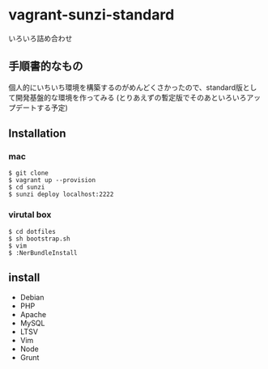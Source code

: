 vagrant-sunzi-standard
=======================

いろいろ詰め合わせ

手順書的なもの
------

個人的にいちいち環境を構築するのがめんどくさかったので、standard版として開発基盤的な環境を作ってみる
(とりあえずの暫定版でそのあといろいろアップデートする予定)


Installation
------

### mac

```
$ git clone 
$ vagrant up --provision
$ cd sunzi
$ sunzi deploy localhost:2222
```


### virutal box

```
$ cd dotfiles
$ sh bootstrap.sh
$ vim
$ :NerBundleInstall
```

install 
------

- Debian
- PHP
- Apache
- MySQL
- LTSV
- Vim
- Node
- Grunt
